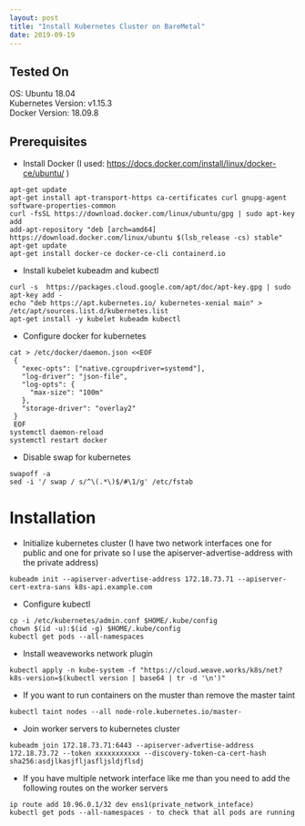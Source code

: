 ```yaml
---
layout: post
title: "Install Kubernetes Cluster on BareMetal"
date: 2019-09-19
---
```


## Tested On
OS: Ubuntu 18.04  
Kubernetes Version: v1.15.3  
Docker Version: 18.09.8  

## Prerequisites
* Install Docker (I used: <https://docs.docker.com/install/linux/docker-ce/ubuntu/> )

```
apt-get update
apt-get install apt-transport-https ca-certificates curl gnupg-agent software-properties-common
curl -fsSL https://download.docker.com/linux/ubuntu/gpg | sudo apt-key add
add-apt-repository "deb [arch=amd64] https://download.docker.com/linux/ubuntu $(lsb_release -cs) stable"
apt-get update
apt-get install docker-ce docker-ce-cli containerd.io
```

* Install kubelet kubeadm and kubectl

```
curl -s  https://packages.cloud.google.com/apt/doc/apt-key.gpg | sudo apt-key add -
echo "deb https://apt.kubernetes.io/ kubernetes-xenial main" > /etc/apt/sources.list.d/kubernetes.list
apt-get install -y kubelet kubeadm kubectl
```

* Configure docker for kubernetes

```
cat > /etc/docker/daemon.json <<EOF
 {
   "exec-opts": ["native.cgroupdriver=systemd"],
   "log-driver": "json-file",
   "log-opts": {
     "max-size": "100m"
   },
   "storage-driver": "overlay2"
 }
 EOF
systemctl daemon-reload
systemctl restart docker
```

* Disable swap for kubernetes

```
swapoff -a
sed -i '/ swap / s/^\(.*\)$/#\1/g' /etc/fstab
```

# Installation
* Initialize kubernetes cluster (I have two network interfaces one for public and one for private so I use the apiserver-advertise-address with the private address)

```
kubeadm init --apiserver-advertise-address 172.18.73.71 --apiserver-cert-extra-sans k8s-api.example.com
```

* Configure kubectl

```
cp -i /etc/kubernetes/admin.conf $HOME/.kube/config
chown $(id -u):$(id -g) $HOME/.kube/config
kubectl get pods --all-namespaces
```

* Install weaveworks network plugin

```
kubectl apply -n kube-system -f "https://cloud.weave.works/k8s/net?k8s-version=$(kubectl version | base64 | tr -d '\n')"
```

* If you want to run containers on the muster than remove the master taint

```
kubectl taint nodes --all node-role.kubernetes.io/master-
```

* Join worker servers to kubernetes cluster

```
kubeadm join 172.18.73.71:6443 --apiserver-advertise-address 172.18.73.72 --token xxxxxxxxxxx --discovery-token-ca-cert-hash sha256:asdjlkasjfljasfljsldjflsdj
```

* If you have multiple network interface like me than you need to add the following routes on the worker servers

```
ip route add 10.96.0.1/32 dev ens1(private_network_inteface)
kubectl get pods --all-namespaces - to check that all pods are running
```
